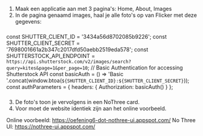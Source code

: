 1. Maak een applicatie aan met 3 pagina's: Home, About, Images
2. In de pagina genaamd images, haal je alle foto's op van Flicker met deze gegevens:
###
const SHUTTER_CLIENT_ID = '3434a56d8702085b9226';
const SHUTTER_CLIENT_SECRET = '7698001661a2b347c2017dfd50aebb2519eda578';
const SHUTTERSTOCK_API_ENDPOINT = `https://api.shutterstock.com/v2/images/search?
query=kites&page=1&per_page=10`;
// Basic Authentication for accessing Shutterstock API
const basicAuth = () => 'Basic '.concat(window.btoa(`${SHUTTER_CLIENT_ID}:${SHUTTER_CLIENT_SECRET}`));
const authParameters = {
    headers: {
        Authorization: basicAuth()
    }
};
###

3. De foto's toon je vervolgens in een NoThree card.
4. Voor moet de website identiek zijn aan het online voorbeeld.

Online voorbeeld: https://oefening6-dot-nothree-ui.appspot.com/
No Three UI: https://nothree-ui.appspot.com/